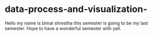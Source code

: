 # data-process-and-visualization-
Hello my name is bimal shrestha this semester is going to be my last semester. Hope to have a wonderful semester with yall. 
